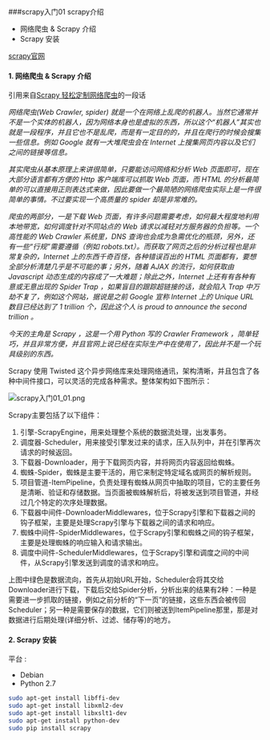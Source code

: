###scrapy入门01 scrapy介绍

* 网络爬虫 & Scrapy 介绍
* Scrapy 安装

[scrapy官网](http://scrapy.org/)

#### 1. 网络爬虫 & Scrapy 介绍

引用来自[Scrapy 轻松定制网络爬虫](http://blog.pluskid.org/?p=366)的一段话

*网络爬虫(Web Crawler, spider) 就是一个在网络上乱爬的机器人。当然它通常并不是一个实体的机器人，因为网络本身也是虚拟的东西，所以这个“机器人”其实也就是一段程序，并且它也不是乱爬，而是有一定目的的，并且在爬行的时候会搜集一些信息。例如 Google 就有一大堆爬虫会在 Internet 上搜集网页内容以及它们之间的链接等信息。*   

*其实爬虫从基本原理上来讲很简单，只要能访问网络和分析 Web 页面即可，现在大部分语言都有方便的 Http 客户端库可以抓取 Web 页面，而 HTML 的分析最简单的可以直接用正则表达式来做，因此要做一个最简陋的网络爬虫实际上是一件很简单的事情。不过要实现一个高质量的 spider 却是非常难的。*   

*爬虫的两部分，一是下载 Web 页面，有许多问题需要考虑，如何最大程度地利用本地带宽，如何调度针对不同站点的 Web 请求以减轻对方服务器的负担等。一个高性能的 Web Crawler 系统里，DNS 查询也会成为急需优化的瓶颈，另外，还有一些“行规”需要遵循（例如 robots.txt）。而获取了网页之后的分析过程也是非常复杂的，Internet 上的东西千奇百怪，各种错误百出的 HTML 页面都有，要想全部分析清楚几乎是不可能的事；另外，随着 AJAX 的流行，如何获取由 Javascript 动态生成的内容成了一大难题；除此之外，Internet 上还有有各种有意或无意出现的 Spider Trap ，如果盲目的跟踪超链接的话，就会陷入 Trap 中万劫不复了，例如这个网站，据说是之前 Google 宣称 Internet 上的 Unique URL 数目已经达到了 1 trillion 个，因此这个人 is proud to announce the second trillion 。*    

*今天的主角是 Scrapy ，这是一个用 Python 写的 Crawler Framework ，简单轻巧，并且非常方便，并且官网上说已经在实际生产中在使用了，因此并不是一个玩具级别的东西。*

Scrapy 使用 Twisted 这个异步网络库来处理网络通讯，架构清晰，并且包含了各种中间件接口，可以灵活的完成各种需求。整体架构如下图所示：   

![scrapy入门01_01.png](http://7xifyp.com1.z0.glb.clouddn.com/scrapy入门01_01.png)

Scrapy主要包括了以下组件：   
1. 引擎-ScrapyEngine，用来处理整个系统的数据流处理，出发事务。  
2. 调度器-Scheduler，用来接受引擎发过来的请求，压入队列中，并在引擎再次请求的时候返回。  
3. 下载器-Downloader，用于下载网页内容，并将网页内容返回给蜘蛛。  
4. 蜘蛛-Spider，蜘蛛是主要干活的，用它来制定特定域名或网页的解析规则。  
5. 项目管道-ItemPipeline，负责处理有蜘蛛从网页中抽取的项目，它的主要任务是清晰、验证和存储数据。当页面被蜘蛛解析后，将被发送到项目管道，并经过几个特定的次序处理数据。  
6. 下载器中间件-DownloaderMiddlewares，位于Scrapy引擎和下载器之间的钩子框架，主要是处理Scrapy引擎与下载器之间的请求和响应。  
7. 蜘蛛中间件-SpiderMiddlewares，位于Scrapy引擎和蜘蛛之间的钩子框架，主要是处理蜘蛛的响应输入和请求输出。  
8. 调度中间件-SchedulerMiddlewares，位于Scrapy引擎和调度之间的中间件，从Scrapy引擎发送到调度的请求和响应。  

上图中绿色是数据流向，首先从初始URL开始，Scheduler会将其交给Downloader进行下载，下载后交给Spider分析，分析出来的结果有2种：一种是需要进一步抓取的链接，例如之前分析的“下一页”的链接，这些东西会被传回Scheduler；另一种是需要保存的数据，它们则被送到ItemPipeline那里，那是对数据进行后期处理(详细分析、过滤、储存等)的地方。

#### 2. Scrapy 安装

平台 :  
* Debian  
* Python 2.7  

```bash
sudo apt-get install libffi-dev
sudo apt-get install libxml2-dev
sudo apt-get install libxslt1-dev
sudo apt-get install python-dev
sudo pip install scrapy
```

